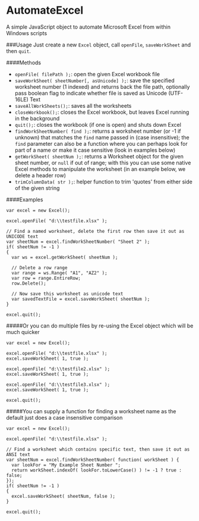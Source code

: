 AutomateExcel
=============

A simple JavaScript object to automate Microsoft Excel from within Windows scripts


###Usage
Just create a new `Excel` object, call `openFile`, `saveWorkSheet` and then `quit`.

####Methods
* `openFile( filePath );`: open the given Excel workbook file
* `saveWorkSheet( sheetNumber[, asUnicode] );`: save the specified worksheet number (1 indexed) and returns back the file path, optionally pass boolean flag to indicate whether file is saved as Unicode (UTF-16LE) Text
* `saveAllWorkSheets();`: saves all the worksheets
* `closeWorkbook();`: closes the Excel workbook, but leaves Excel running in the background
* `quit();`: closes the workbook (if one is open) and shuts down Excel
* `findWorkSheetNumber( find );`: returns a worksheet number (or -1 if unknown) that matches the `find` name passed in (case insensitive); the `find` parameter can also be a function where you can perhaps look for part of a name or make it case sensitive (look in examples below)
* `getWorkSheet( sheetNum );`: returns a Worksheet object for the given sheet number, or `null` if out of range; with this you can use some native Excel methods to manipulate the worksheet (in an example below, we delete a header row)
* `trimColumnData( str );`: helper function to trim 'quotes' from either side of the given string

####Examples
```
var excel = new Excel();

excel.openFile( "d:\\testfile.xlsx" );

// Find a named worksheet, delete the first row then save it out as UNICODE text
var sheetNum = excel.findWorkSheetNumber( "Sheet 2" );
if( sheetNum != -1 )
{
  var ws = excel.getWorkSheet( sheetNum );

  // Delete a row range
  var range = ws.Range( "A1", "AZ2" );
  var row = range.EntireRow;
  row.Delete();

  // Now save this worksheet as unicode text
  var savedTextFile = excel.saveWorkSheet( sheetNum );
}

excel.quit();
```

#####Or you can do multiple files by re-using the Excel object which will be much quicker
```
var excel = new Excel();

excel.openFile( "d:\\testfile.xlsx" );
excel.saveWorkSheet( 1, true );

excel.openFile( "d:\\testfile2.xlsx" );
excel.saveWorkSheet( 1, true );

excel.openFile( "d:\\testfile3.xlsx" );
excel.saveWorkSheet( 1, true );

excel.quit();
```

#####You can supply a function for finding a worksheet name as the default just does a case insensitive comparison
```
var excel = new Excel();

excel.openFile( "d:\\testfile.xlsx" );

// Find a worksheet which contains specific text, then save it out as ANSI text
var sheetNum = excel.findWorkSheetNumber( function( workSheet ) {
  var lookFor = "My Example Sheet Number ";
  return workSheet.indexOf( lookFor.toLowerCase() ) != -1 ? true : false;
});
if( sheetNum != -1 )
{
  excel.saveWorkSheet( sheetNum, false );
}

excel.quit();
```

